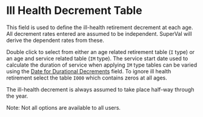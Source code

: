 # Ill Health Decrement Table

This field is used to define the ill-health retirement decrement at each
age. All decrement rates entered are assumed to be independent. SuperVal
will derive the dependent rates from these.

Double click to select from either an age related retirement table (`I`
type) or an age and service related table (`IM` type). The service start
date used to calculate the duration of service when applying `IM` type
tables can be varied using the [Date for Durational
Decrements](actives_basis+durndate.md) field. To ignore ill health
retirement select the table `I000` which contains zeros at all ages.

The ill-health decrement is always assumed to take place half-way
through the year.

Note: Not all options are available to all users.

